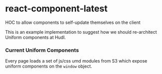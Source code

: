 # react-component-latest
HOC to allow components to self-update themselves on the client

This is an example implementation to suggest how we should re-architect Uniform components at Hudl.

### Current Uniform Components

Every page loads a set of js/css umd modules from S3 which expose uniform components on the `window` object.








